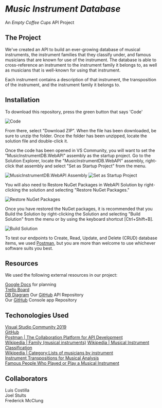 # **_Music Instrument Database_**
An *Empty Coffee Cups* API Project


## The Project
We've created an API to build an ever-growing database of musical instruments, the instrument families that they classify under, and famous musicians that are known for use of the instrument.  The database is able to cross-reference an instrument to the instrument family it belongs to, as well as musicians that is well-known for using that instrument.

Each instrument contains a description of that instrument, the transposition of the instrument, and the instrument family it belongs to.

## Installation
To download this repository, press the green button that says 'Code'

![Code](https://github.com/FredMacSWDev/MusicInstrumentDB/blob/FredMacSWDev/T11/readme-patch-1/images/GIthub%20Code%20Button.PNG "Code Button")  

From there, select "Download ZIP". When the file has been downloaded, be sure to unzip the folder. Once the folder has been unzipped, locate the solution file and double-click it.

Once the code has been opened in VS Community, you will want to set the "MusicInstrumentDB.WebAPI" assembly as the startup project.  Go to the Solution Explorer, locate the "MusicInstrumentDB.WebAPI" assembly, right-click that assembly and select "Set as Startup Project" from the menu.

![MusicInstrumentDB.WebAPI Assembly](https://github.com/FredMacSWDev/MusicInstrumentDB/blob/FredMacSWDev/T11/readme-patch-1/images/MusicInstrumentDB_WebAPI%20Assembly%20Screenshot.PNG "'MusicInstrumentDB.WebAPI Assembly' Menu Item") 
![Set as Startup Project](https://github.com/FredMacSWDev/MusicInstrumentDB/blob/FredMacSWDev/T11/readme-patch-1/images/Set%20as%20Startup%20Project%20-%20VS%20Community%202019%20Menu%20(Partial).PNG "'Set the Startup Project' Menu Option") 

You will also need to Restore NuGet Packages in WebAPI Solution by right-clicking the solution and selecting "Restore NuGet Packages."  

![Restore NuGet Packages](https://github.com/FredMacSWDev/MusicInstrumentDB/blob/FredMacSWDev/T11/readme-patch-1/images/NuGet%20Packages%20Restore%20-%20VS%20Community%202019%20Menu%20(Partial).PNG "'Restore NuGet Packages' Menu Option")  

Once you have restored the NuGet packages, it is recommended that you Build the Solution by right-clicking the Solution and selecting "Build Solution" from the menu or by using the keyboard shortcut [Ctrl+Shift+B].  

![Build Solution](https://github.com/FredMacSWDev/MusicInstrumentDB/blob/FredMacSWDev/T11/readme-patch-1/images/Build%20Solution%20-%20VS%20Community%202019%20Menu%20(Partial).PNG "'Build Solution' Menu Option")  

To test our endpoints to Create, Read, Update, and Delete (CRUD) database items, we used [Postman](https://www.postman.com/), but you are more than welcome to use whichever software suits you best.

## Resources
We used the following external resources in our project:

[Google Docs](https://docs.google.com/document/d/1CxKcJ8LFvc4VGn--fDcR44S8Y40gQTqe3zyI4JUjB0c/) for planning  
[Trello Board](https://trello.com/b/6pDaTFPd/agile-sprint-board)  
[DB Diagram](https://dbdiagram.io/d/60be2bbab29a09603d1852e8)
Our [GitHub](https://github.com/FredMacSWDev/MusicInstrumentDB) API Repository  
Our [GitHub](https://github.com/lcostilla287/InstrumentDBConsole/tree/main) Console app Repository  

## Techonologies Used
[Visual Studio Community 2019](https://visualstudio.microsoft.com/downloads/)  
[GitHub](https://github.com/)  
[Postman | The Collaboration Platform for API Development](https://www.postman.com/)  
[Wikipedia | Family (musical instruments)](https://en.wikipedia.org/wiki/Family_(musical_instruments))  
[Wikipedia | Musical Instrument Classification](https://en.wikipedia.org/wiki/Musical_instrument_classification)  
[Wikipedia | Category:Lists of musicians by instrument](https://en.wikipedia.org/wiki/Category:Lists_of_musicians_by_instrument)  
[Instrument Transpositions for Musical Analysis](http://utminers.utep.edu/charlesl/transpose.html)  
[Famous People Who Played or Play a Musical Instrument](https://www.liveabout.com/famous-people-who-play-music-instrument-2456173)


## Collaborators
Luis Costilla  
Joel Stults  
Frederick McClung
